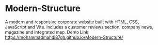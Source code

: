 # Modern-Structure
A modern and responsive corporate website built with HTML, CSS, JavaScript and Vite. Includes a customer reviews section, company news, magazine and integrated map.
Demo Link: https://mohammadmahdi87gh.github.io/Modern-Structure/
